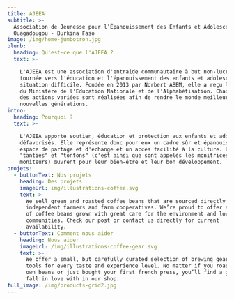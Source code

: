 ```yaml
---
title: AJEEA
subtitle: >-
  Association de Jeunesse pour l’Épanouissement des Enfants et Adolescents,
  Ouagadougou - Burkina Faso
image: /img/home-jumbotron.jpg
blurb:
  heading: Qu'est-ce que l'AJEEA ?
  text: >-

    L'AJEEA est une association d'entraide communautaire à but non-lucratif,
    tournée vers l'éducation et l'épanouissement des enfants et adolescents en
    situation difficile. Fondée en 2013 par Norbert ABEM, elle a reçu le soutien
    du Ministère de l'Education Nationale et de l'Alphabétisation. Chaque jour,
    des actions variées sont réalisées afin de rendre le monde meilleur pour les
    nouvelles générations.
intro:
  heading: Pourquoi ?
  text: >-

    L'AJEEA apporte soutien, éducation et protection aux enfants et adolescents
    défavorisés. Elle représente donc pour eux un cadre sûr et épanouissant, un
    espace de partage et d'échange et un accès facilité à la culture. Les
    "tanties" et "tontons" (c'est ainsi que sont appelés les monitrices et
    moniteurs) œuvrent pour leur bien-être et leur bon développement.
projets:
  - buttonText: Nos projets
    heading: Des projets
    imageUrl: img/illustrations-coffee.svg
    text: >-
      We sell green and roasted coffee beans that are sourced directly from
      independent farmers and farm cooperatives. We’re proud to offer a variety
      of coffee beans grown with great care for the environment and local
      communities. Check our post or contact us directly for current
      availability.
  - buttonText: Comment nous aider
    heading: Nous aider
    imageUrl: /img/illustrations-coffee-gear.svg
    text: >-
      We offer a small, but carefully curated selection of brewing gear and
      tools for every taste and experience level. No matter if you roast your
      own beans or just bought your first french press, you’ll find a gadget to
      fall in love with in our shop.
full_image: /img/products-grid2.jpg
---
```


